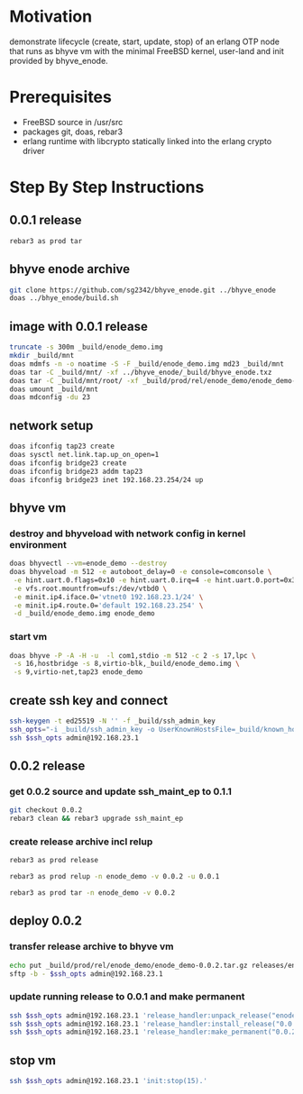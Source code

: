 # Motivation
demonstrate lifecycle (create, start, update, stop) of an erlang OTP node that
runs as bhyve vm with the minimal FreeBSD kernel, user-land and init provided
by bhyve_enode.


# Prerequisites

- FreeBSD source in /usr/src
- packages git, doas, rebar3
- erlang runtime with libcrypto statically linked into the erlang crypto driver

# Step By Step Instructions

## 0.0.1 release
```bash
rebar3 as prod tar
```


## bhyve enode archive
```sh
git clone https://github.com/sg2342/bhyve_enode.git ../bhyve_enode
doas ../bhye_enode/build.sh
```


## image with 0.0.1 release
```sh
truncate -s 300m _build/enode_demo.img
mkdir _build/mnt
doas mdmfs -n -o noatime -S -F _build/enode_demo.img md23 _build/mnt
doas tar -C _build/mnt/ -xf ../bhyve_enode/_build/bhyve_enode.txz
doas tar -C _build/mnt/root/ -xf _build/prod/rel/enode_demo/enode_demo-0.0.1.tar.gz
doas umount _build/mnt
doas mdconfig -du 23
```


## network setup
```sh
doas ifconfig tap23 create
doas sysctl net.link.tap.up_on_open=1
doas ifconfig bridge23 create
doas ifconfig bridge23 addm tap23
doas ifconfig bridge23 inet 192.168.23.254/24 up
```


## bhyve vm
### destroy and bhyveload with network config in kernel environment
```sh
doas bhyvectl --vm=enode_demo --destroy
doas bhyveload -m 512 -e autoboot_delay=0 -e console=comconsole \
 -e hint.uart.0.flags=0x10 -e hint.uart.0.irq=4 -e hint.uart.0.port=0x3F8 \
 -e vfs.root.mountfrom=ufs:/dev/vtbd0 \
 -e minit.ip4.iface.0='vtnet0 192.168.23.1/24' \
 -e minit.ip4.route.0='default 192.168.23.254' \
 -d _build/enode_demo.img enode_demo
```
### start vm
```sh
doas bhyve -P -A -H -u  -l com1,stdio -m 512 -c 2 -s 17,lpc \
 -s 16,hostbridge -s 8,virtio-blk,_build/enode_demo.img \
 -s 9,virtio-net,tap23 enode_demo
```


## create ssh key and connect
```sh
ssh-keygen -t ed25519 -N '' -f _build/ssh_admin_key
ssh_opts="-i _build/ssh_admin_key -o UserKnownHostsFile=_build/known_hosts -o IdentitiesOnly=yes"
ssh $ssh_opts admin@192.168.23.1
```


## 0.0.2 release
### get 0.0.2 source and update ssh_maint_ep to 0.1.1
```sh
git checkout 0.0.2
rebar3 clean && rebar3 upgrade ssh_maint_ep
```
### create release archive incl relup
```sh
rebar3 as prod release

rebar3 as prod relup -n enode_demo -v 0.0.2 -u 0.0.1

rebar3 as prod tar -n enode_demo -v 0.0.2
```


## deploy 0.0.2
### transfer release archive to bhyve vm
```sh
echo put _build/prod/rel/enode_demo/enode_demo-0.0.2.tar.gz releases/enode_demo.tar.gz |
sftp -b - $ssh_opts admin@192.168.23.1
```
### update running release to 0.0.1 and make permanent
```sh
ssh $ssh_opts admin@192.168.23.1 'release_handler:unpack_release("enode_demo").'
ssh $ssh_opts admin@192.168.23.1 'release_handler:install_release("0.0.2").'
ssh $ssh_opts admin@192.168.23.1 'release_handler:make_permanent("0.0.2").'
```


## stop vm
```sh
ssh $ssh_opts admin@192.168.23.1 'init:stop(15).'
```